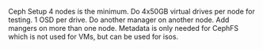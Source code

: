Ceph Setup
4 nodes is the minimum.
Do 4x50GB virtual drives per node for testing. 1 OSD per drive.
Do another manager on another node.
Add mangers on more than one node.
Metadata is only needed for CephFS which is not used for VMs, but can be used for isos.
